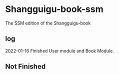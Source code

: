 # Shangguigu-book-ssm
The SSM edition of the Shangguigu-book
## log
2022-01-16
Finished User module and Book Module.
## Not Finished
